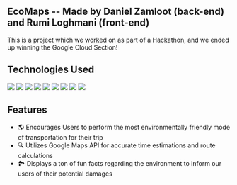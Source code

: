 ## EcoMaps -- Made by Daniel Zamloot (back-end) and Rumi Loghmani (front-end)

This is a project which we worked on as part of a Hackathon, and we ended up winning the Google Cloud Section!

## Technologies Used

![](https://img.shields.io/badge/Code-JavaScript-informational?style=flat&logo=JavaScript&color=F7DF1E)
![](https://img.shields.io/badge/Code-HTML5-informational?style=flat&logo=HTML5&color=E34F26)
![](https://img.shields.io/badge/Tools-CSS3-informational?style=flat&logo=CSS3&color=1572B6)
![](https://img.shields.io/badge/Tools-Git-informational?style=flat&logo=Git&color=F05032)
![](https://img.shields.io/badge/Tools-Visual%20Studio%20Code-informational?style=flat&logo=Visual%20Studio%20Code&color=purple)
![](https://img.shields.io/badge/Tools-GitHub-informational?style=flat&logo=GitHub&color=181717)
![](https://img.shields.io/badge/Tools-GoogleCloud-informational?style=flat&logo=google-cloud&color=white)
![](https://img.shields.io/badge/Tools-Figma-informational?style=flat&logo=figma&color=white)
![](https://img.shields.io/badge/Tools-Domain.com-informational?style=flat&logo=domaindotcom&color=black)

## Features
* 🌎 Encourages Users to perform the most environmentally friendly mode of transportation for their trip
* 🔍 Utilizes Google Maps API for accurate time estimations and route calculations
* 🏞️ Displays a ton of fun facts regarding the environment to inform our users of their potential damages
